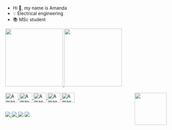 - Hi 👋, my name is Amanda
- 💡 Electrical engineering
- 📚 MSc student

<div>
  <a href="https://github.com/amandapavila">
  <img height="180em" src=https://github-readme-stats.vercel.app/api?username=amandapavila&show_icons=true&theme=dracula&include_all_commits=true&count_private=true"/>
  <img height="180em" src=https://github-readme-stats.vercel.app/api/top-langs/?username=amandapavila&layout=compact&langs_count=16&theme=dracula"/>
</div>

<div style="display: inline_block"><br>
  <img align="center" alt="Amanda-Python" height="30" width="40" src="https://cdn.jsdelivr.net/gh/devicons/devicon/icons/python/python-original.svg">
  <img align="center" alt="Amanda-R" height="30" width="40" src="https://cdn.jsdelivr.net/gh/devicons/devicon/icons/r/r-original.svg">
  <img align="center" alt="Amanda-R" height="30" width="40" src="https://cdn.jsdelivr.net/gh/devicons/devicon/icons/julia/julia-original.svg">
  <img align="center" alt="Amanda-Cplusplus" height="30" width="40" src="https://cdn.jsdelivr.net/gh/devicons/devicon/icons/cplusplus/cplusplus-original.svg">
  <img align="center" alt="Amanda-Matlab" height="30" width="40" src="https://cdn.jsdelivr.net/gh/devicons/devicon/icons/matlab/matlab-original.svg">
  <img align="right" alta="Cat" height="100" src="https://i.pinimg.com/originals/35/98/8b/35988bf09ce2be958e36f4bc8f4575d1.gif">
</div>

##

<div>
  <a href="https://www.linkedin.com/in/amanda-p%C3%A1vila-silva-918129150/" target="_blank"><img src="https://img.shields.io/badge/LinkedIn-0077B5?style=for-the-badge&logo=linkedin&logoColor=white" target="_blank">
  </a>
  <a href="https://discord.gg/aqZKhZKtTD" target="_blank"><img src="https://img.shields.io/badge/Discord-7289DA?style=for-the-badge&logo=discord&logoColor=white" target="_blank">
  </a>
  <a href="mailto:amanda.pavila@engenharia.ufjf.br"><img src="https://img.shields.io/badge/Gmail-D14836?style=for-the-badge&logo=gmail&logoColor=white" target="_blank"></a>
  <a href="mailto:amanda-bolsista@cepel.br"><img src="https://img.shields.io/badge/Microsoft_Outlook-0078D4?style=for-the-badge&logo=microsoft-outlook&logoColor=white" target="_blank"></a>
</div>

##


